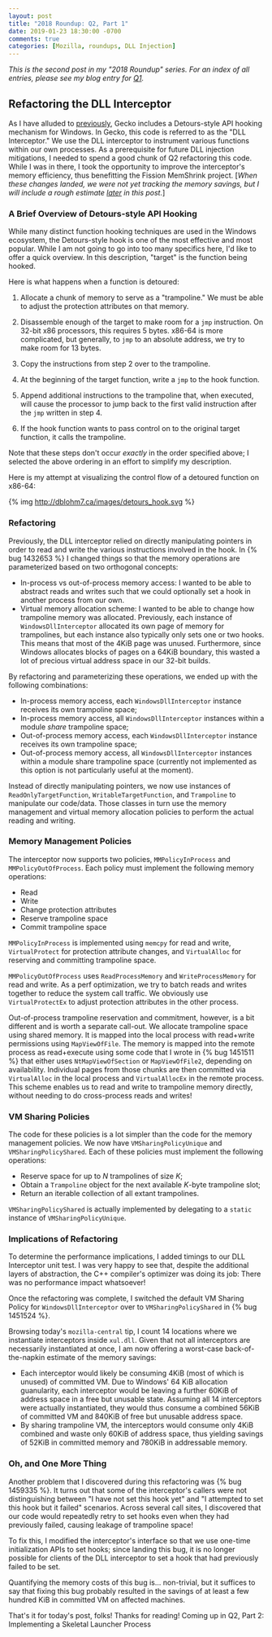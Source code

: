 ```yaml
---
layout: post
title: "2018 Roundup: Q2, Part 1"
date: 2019-01-23 18:30:00 -0700
comments: true
categories: [Mozilla, roundups, DLL Injection]
---
```

*This is the second post in my "2018 Roundup" series. For an index of all entries, please see my 
blog entry for [Q1](http://dblohm7.ca/blog/2019/01/18/2018-roundup-q1/).*

Refactoring the DLL Interceptor
-------------------------------

As I have alluded to [previously](http://dblohm7.ca/blog/2016/01/11/bugs-from-hell-injected-third-party-code-plus-detours-equals-a-bad-time/), 
Gecko includes a Detours-style API hooking mechanism for Windows. In Gecko, this code is referred to 
as the "DLL Interceptor." We use the DLL interceptor to instrument various functions within our own 
processes. As a prerequisite for future DLL injection mitigations, I needed to spend a good chunk of 
Q2 refactoring this code. While I was in there, I took the opportunity to improve the interceptor's 
memory efficiency, thus benefitting the Fission MemShrink project. [*When these changes landed, we were 
not yet tracking the memory savings, but I will include a rough estimate [later](#vmsharing) in this post.*]


### A Brief Overview of Detours-style API Hooking

While many distinct function hooking techniques are used in the Windows ecosystem, the Detours-style 
hook is one of the most effective and most popular. While I am not going to go into too many specifics 
here, I'd like to offer a quick overview. In this description, "target" is the function being hooked.

Here is what happens when a function is detoured:

1. Allocate a chunk of memory to serve as a "trampoline." We must be able to adjust the protection 
attributes on that memory.

2. Disassemble enough of the target to make room for a `jmp` instruction. On 32-bit x86 processors, 
this requires 5 bytes. x86-64 is more complicated, but generally, to `jmp` to an absolute address, we 
try to make room for 13 bytes.

3. Copy the instructions from step 2 over to the trampoline.

4. At the beginning of the target function, write a `jmp` to the hook function.

5. Append additional instructions to the trampoline that, when executed, will cause the processor to 
jump back to the first valid instruction after the `jmp` written in step 4.

6. If the hook function wants to pass control on to the original target function, it calls the 
trampoline.

Note that these steps don't occur *exactly* in the order specified above; I selected the above ordering 
in an effort to simplify my description.

Here is my attempt at visualizing the control flow of a detoured function on x86-64:

{% img http://dblohm7.ca/images/detours_hook.svg %}

### Refactoring

Previously, the DLL interceptor relied on directly manipulating pointers in order to read and write the 
various instructions involved in the hook. In {% bug 1432653 %} I changed things so that the memory 
operations are parameterized based on two orthogonal concepts:

* In-process vs out-of-process memory access: I wanted to be able to abstract reads and writes such 
that we could optionally set a hook in another process from our own.
* Virtual memory allocation scheme: I wanted to be able to change how trampoline memory was allocated. 
Previously, each instance of `WindowsDllInterceptor` allocated its own page of memory for trampolines, 
but each instance also typically only sets one or two hooks. This means that most of the 4KiB page 
was unused. Furthermore, since Windows allocates blocks of pages on a 64KiB boundary, this wasted a 
lot of precious virtual address space in our 32-bit builds.

By refactoring and parameterizing these operations, we ended up with the following combinations:

* In-process memory access, each `WindowsDllInterceptor` instance receives its own trampoline space;
* In-process memory access, all `WindowsDllInterceptor` instances within a module *share* trampoline space;
* Out-of-process memory access, each `WindowsDllInterceptor` instance receives its own trampoline space;
* Out-of-process memory access, all `WindowsDllInterceptor` instances within a module share trampoline space (currently 
not implemented as this option is not particularly useful at the moment).

Instead of directly manipulating pointers, we now use instances of `ReadOnlyTargetFunction`, 
`WritableTargetFunction`, and `Trampoline` to manipulate our code/data. Those classes in turn use the 
memory management and virtual memory allocation policies to perform the actual reading and writing.

### Memory Management Policies

The interceptor now supports two policies, `MMPolicyInProcess` and `MMPolicyOutOfProcess`. Each policy 
must implement the following memory operations:

* Read
* Write
* Change protection attributes
* Reserve trampoline space
* Commit trampoline space

`MMPolicyInProcess` is implemented using `memcpy` for read and write, `VirtualProtect` 
for protection attribute changes, and `VirtualAlloc` for reserving and committing trampoline space.

`MMPolicyOutOfProcess` uses `ReadProcessMemory` and `WriteProcessMemory` for read and write. As a perf 
optimization, we try to batch reads and writes together to reduce the system call traffic. We obviously 
use `VirtualProtectEx` to adjust protection attributes in the other process.

Out-of-process trampoline reservation and commitment, however, is a bit different and is worth a 
separate call-out. We allocate trampoline space using shared memory. It is mapped into the local 
process with read+write permissions using `MapViewOfFile`. The memory is mapped into the remote process 
as read+execute using some code that I wrote in {% bug 1451511 %} that either uses `NtMapViewOfSection` or 
`MapViewOfFile2`, depending on availability. Individual pages from those chunks are then committed via 
`VirtualAlloc` in the local process and `VirtualAllocEx` in the remote process. This scheme enables 
us to read and write to trampoline memory directly, without needing to do cross-process reads and writes!

### VM Sharing Policies

The code for these policies is a lot simpler than the code for the memory management policies. We now 
have `VMSharingPolicyUnique` and `VMSharingPolicyShared`. Each of these policies must implement the 
following operations:

* Reserve space for up to *N* trampolines of size *K*;
* Obtain a `Trampoline` object for the next available *K*-byte trampoline slot;
* Return an iterable collection of all extant trampolines.

`VMSharingPolicyShared` is actually implemented by delegating to a `static` instance of 
`VMSharingPolicyUnique`.

### Implications of Refactoring

To determine the performance implications, I added timings to our DLL Interceptor unit test. I was 
very happy to see that, despite the additional layers of abstraction, the C++ compiler's optimizer was 
doing its job: There was no performance impact whatsoever!

<a name="vmsharing"></a>Once the refactoring was complete, I switched the default VM Sharing Policy for `WindowsDllInterceptor` 
over to `VMSharingPolicyShared` in {% bug 1451524 %}.

Browsing today's `mozilla-central` tip, I count 14 locations where we instantiate interceptors inside
`xul.dll`. Given that not all interceptors are necessarily instantiated at once, I am now offering a
worst-case back-of-the-napkin estimate of the memory savings:

* Each interceptor would likely be consuming 4KiB (most of which is unused) of committed VM. Due to 
Windows' 64 KiB allocation guanularity, each interceptor would be leaving a further 60KiB 
of address space in a free but unusable state. Assuming all 14 interceptors were actually instantiated, 
they would thus consume a combined 56KiB of committed VM and 840KiB of free but unusable address space.
* By sharing trampoline VM, the interceptors would consume only 4KiB combined and waste only 60KiB of 
address space, thus yielding savings of 52KiB in committed memory and 780KiB in addressable memory.

### Oh, and One More Thing

Another problem that I discovered during this refactoring was {% bug 1459335 %}. It turns out that some 
of the interceptor's callers were not distinguishing between "I have not set this hook yet" and "I 
attempted to set this hook but it failed" scenarios. Across several call sites, I discovered that 
our code would repeatedly retry to set hooks even when they had previously failed, causing leakage 
of trampoline space!

To fix this, I modified the interceptor's interface so that we use one-time initialization APIs to 
set hooks; since landing this bug, it is no longer possible for clients of the DLL interceptor to 
set a hook that had previously failed to be set.

Quantifying the memory costs of this bug is... non-trivial, but it suffices to say that fixing 
this bug probably resulted in the savings of at least a few hundred KiB in committed VM on 
affected machines.

That's it for today's post, folks! Thanks for reading! Coming up in Q2, Part 2: Implementing a Skeletal Launcher Process


